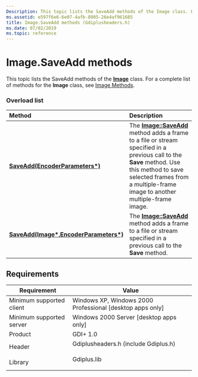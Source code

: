 ```yaml
---
Description: This topic lists the SaveAdd methods of the Image class. For a complete list of methods for the Image class, see Image Methods.
ms.assetid: e597f6e6-6e07-4afb-8905-26e4af961685
title: Image.SaveAdd methods (Gdiplusheaders.h)
ms.date: 07/02/2019
ms.topic: reference
---
```


# Image.SaveAdd methods

This topic lists the SaveAdd methods of the [**Image**](/windows/win32/api/gdiplusheaders/nl-gdiplusheaders-image) class. For a complete list of methods for the **Image** class, see [Image Methods](-gdiplus-class-image-methods.md).

### Overload list



| Method                                                                                               | Description                                                                                                                                                                                                                                                                            |
|:-----------------------------------------------------------------------------------------------------|:---------------------------------------------------------------------------------------------------------------------------------------------------------------------------------------------------------------------------------------------------------------------------------------|
| [**SaveAdd(EncoderParameters\*)**](/previous-versions//ms535408(v=vs.85))                  | The [**Image::SaveAdd**](/previous-versions//ms535408(v=vs.85)) method adds a frame to a file or stream specified in a previous call to the **Save** method. Use this method to save selected frames from a multiple-frame image to another multiple-frame image.<br/> |
| [**SaveAdd(Image\*,EncoderParameters\*)**](/windows/win32/api/gdiplusheaders/nf-gdiplusheaders-image-saveadd(inimage_inconstencoderparameters)) | The [**Image::SaveAdd**](/windows/win32/api/gdiplusheaders/nf-gdiplusheaders-image-saveadd(inimage_inconstencoderparameters)) method adds a frame to a file or stream specified in a previous call to the **Save** method.<br/>                                                                                             |



## Requirements



| Requirement | Value |
|-------------------------------------|-----------------------------------------------------------------------------------------------------------------|
| Minimum supported client<br/> | Windows XP, Windows 2000 Professional \[desktop apps only\]<br/>                                          |
| Minimum supported server<br/> | Windows 2000 Server \[desktop apps only\]<br/>                                                            |
| Product<br/>                  | GDI+ 1.0<br/>                                                                                             |
| Header<br/>                   | <dl> <dt>Gdiplusheaders.h (include Gdiplus.h)</dt> </dl> |
| Library<br/>                  | <dl> <dt>Gdiplus.lib</dt> </dl>                          |



 

 
